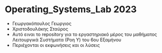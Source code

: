 # Operating_Systems_Lab 2023

- Γεωργακόπουλος Γεωργιος 
- Χριστοδουλάκης Σταύρος 
- Αυτό ειναι το repository για το εργαστηριακό μέρος του μαθήματος Λειτουργικά Συστήματα (Ροη Υ) του 6ου Εξαμήνου
- Περιέχονται οι εκφωνήσεις και οι λύσεις
